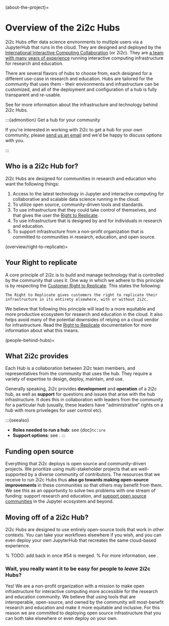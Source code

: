(about-the-project)=
# Overview of the 2i2c Hubs

2i2c Hubs offer data science environments to multiple users via a JupyterHub that runs in the cloud.
They are designed and deployed by the [International Interactive Computing Collaboration](https://2i2c.org) (or 2i2c). They are [a team with many years of experience](https://2i2c.org/about/) running interactive computing infrastructure for research and education.

There are several flavors of hubs to choose from, each designed for a different use-case in research and education.
Hubs are tailored for the community that uses them - their environments and infrastructure can be customized, and all of the deployment and configuration of a hub is fully transparent and re-usable.

See [](infrastructure.md) for more information about the infrastructure and technology behind 2i2c Hubs.

:::{admonition} Get a hub for your community

If you're interested in working with 2i2c to get a hub for your own community, please [send us an email](mailto:hello@2i2c.org) and we'd be happy to discuss options with you.

:::

## Who is a 2i2c Hub for?

2i2c Hubs are designed for communities in research and education who want the following things:

1. Access to the latest technology in Jupyter and interactive computing for collaborative and scalable data science running in the cloud.
2. To utilize open source, community-driven tools and standards.
3. To use infrastructure that they could take control of themselves, and that gives the user the [Right to Replicate](overview/right-to-replicate).
4. To use infrastructure that is designed by and for individuals in research and education.
5. To support infrastructure from a non-profit organization that is committed to communities in research, education, and open source.

(overview/right-to-replicate)=
## Your Right to replicate

A core principle of 2i2c is to build and manage technology that is controlled by the community that uses it.
One way in which we adhere to this principle is by respecting the [Customer Right to Replicate](https://2i2c.org/right-to-replicate/). This states the following:

```{epigraph}
The Right to Replicate gives customers the right to replicate their infrastructure in its entirety elsewhere, with or without 2i2c.
```

We believe that following this principle will lead to a more equitable and more productive ecosystem for research and education in the cloud. It also helps avoid many of the potential downsides of relying on a cloud vendor for infrastructure. Read the [Right to Replicate](https://2i2c.org/right-to-replicate/) documentation for more information about what this means.

(people-behind-hubs)=
## What 2i2c provides

Each Hub is a collaboration between 2i2c team members, and representatives from the community that uses the hub.
They require a variety of expertise to design, deploy, maintain, and use.

Generally speaking, 2i2c provides **development** and **operation** of a 2i2c hub, as well as **support** for questions and issues that arise with the hub infrastructure.
It does this in collaboration with leaders from the community for a particular hub (usually, these leaders have "administrative" rights on a hub with more priveleges for user control etc).

:::{seealso}
- **Roles needed to run a hub**: see {doc}`tc:sre`
- **Support options**: see [](../admin/howto/support.md).
:::

## Funding open source

Everything that 2i2c deploys is open source and community-driven projects.
We prioritize using multi-stakeholder projects that are well-supported by a diverse community of contributors.
The resources that we receive to run 2i2c Hubs thus **also go towards making open-source improvements** in these communities so that others may benefit from them.
We see this as an opportunity to solve two problems with one stream of funding: support research and education, and [support open source communities](https://2i2c.org/open-source/) in the Jupyter ecosystem and beyond.

## Moving off of a 2i2c Hub?

2i2c Hubs are designed to use entirely open-source tools that work in other contexts. You can take your workflows elsewhere if you wish, and you can even deploy your own JupyterHub that recreates the same cloud-based experience.

% TODO: add back in once #54 is merged.
% For more information, see [](migration-guide).

### Wait, you really want it to be easy for people to _leave_ 2i2c Hubs?

Yes! We are a non-profit organization with a mission to make open infrastructure for interactive computing more accessible for the research and education community. We believe that using tools that are interoperable, open-source, and owned by the community will most-benefit research and education and make it more equitable and inclusive. For this reason we are committed to deploying open source infrastructure that you can both take elsewhere or even deploy on your own.
